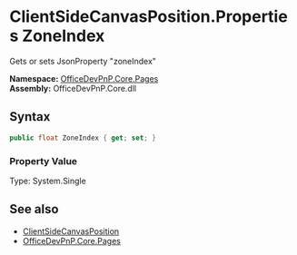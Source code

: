 # ClientSideCanvasPosition.Properties ZoneIndex
 Gets or sets JsonProperty "zoneIndex"   

**Namespace:** [OfficeDevPnP.Core.Pages](OfficeDevPnP.Core.Pages.md)  
**Assembly:** OfficeDevPnP.Core.dll  
## Syntax
```C#
public float ZoneIndex { get; set; }
```

### Property Value
Type: System.Single  

## See also
- [ClientSideCanvasPosition](OfficeDevPnP.Core.Pages.ClientSideCanvasPosition.md) 
- [OfficeDevPnP.Core.Pages](OfficeDevPnP.Core.Pages.md) 
